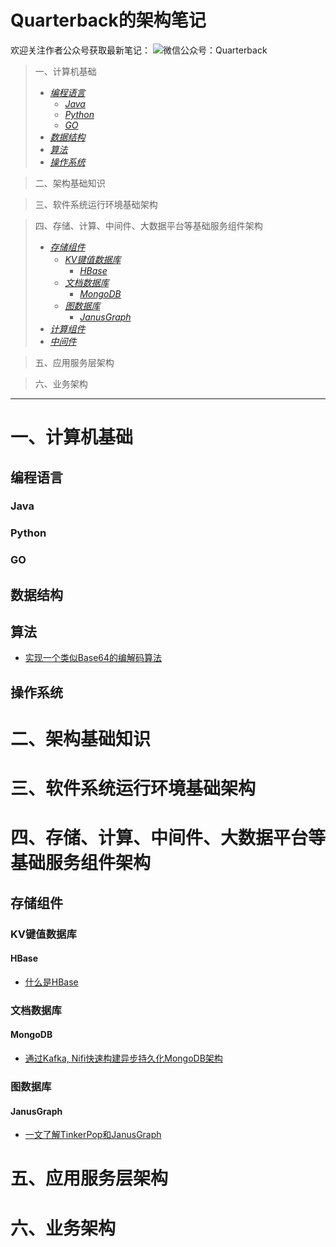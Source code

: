 # Quarterback的架构笔记
欢迎关注作者公众号获取最新笔记：
![微信公众号：Quarterback](./wechat.png)

> 一、计算机基础
>    - [*编程语言*](#编程语言)
>        - [*Java*](#Java)
>        - [*Python*](#Python)
>        - [*GO*](#GO)
>    - [*数据结构*](#数据结构)
>    - [*算法*](#算法)
>    - [*操作系统*](#操作系统)

> 二、架构基础知识

> 三、软件系统运行环境基础架构

> 四、存储、计算、中间件、大数据平台等基础服务组件架构
>    - [*存储组件*](#存储组件)
>        - [*KV键值数据库*](#KV键值数据库)
>            - [*HBase*](#HBase)
>        - [*文档数据库*](#文档数据库)
>            - [*MongoDB*](#MongoDB)
>        - [*图数据库*](#图数据库)
>            - [*JanusGraph*](#JanusGraph)
>    - [*计算组件*](#计算组件)
>    - [*中间件*](#中间件)


> 五、应用服务层架构

> 六、业务架构

----
# 一、计算机基础
## 编程语言
### Java
### Python
### GO
## 数据结构
## 算法
- [实现一个类似Base64的编解码算法](https://mp.weixin.qq.com/s/_075GUMgFFm-54-s3xTYsw)
## 操作系统

# 二、架构基础知识

# 三、软件系统运行环境基础架构

# 四、存储、计算、中间件、大数据平台等基础服务组件架构
## 存储组件
### KV键值数据库
#### HBase
- [什么是HBase](https://mp.weixin.qq.com/s/VEvmFRGkm2DAUwidCZneCQ)
### 文档数据库
#### MongoDB
- [通过Kafka, Nifi快速构建异步持久化MongoDB架构](https://mp.weixin.qq.com/s/aft88Q__GaPYzEVZeC7umQ)
### 图数据库
#### JanusGraph
- [一文了解TinkerPop和JanusGraph](https://mp.weixin.qq.com/s/sgdL41WabTD9tFDlCbVxmw)

# 五、应用服务层架构

# 六、业务架构